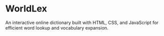 # WorldLex
An interactive online dictionary built with HTML, CSS, and JavaScript for efficient word lookup and vocabulary expansion.
